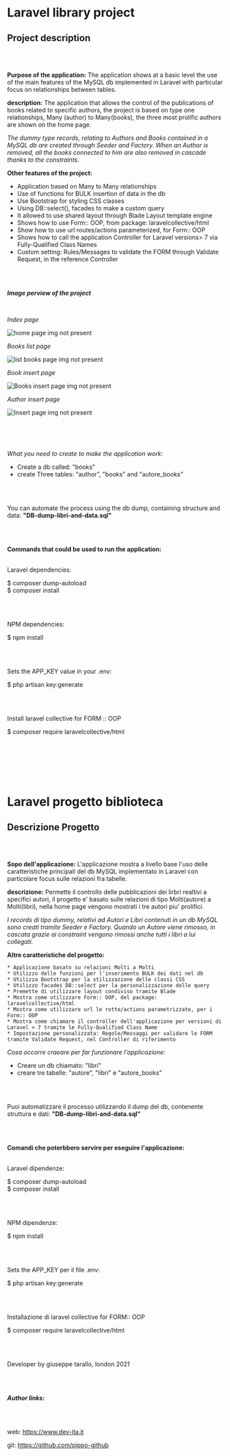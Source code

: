 # Laravel library project

Project description
--------------------------------
<br />
<br />


**Purpose of the application:** The application shows at a basic level the use of the main features of the MySQL db implemented in Laravel with particular focus on relationships between tables.

**description:** The application that allows the control of the publications of books related to specific authors, the project is based on type one relationships,  Many (author) to Many(books), the three most prolific authors are shown on the home page.

*The dummy type records, relating to Authors and Books contained in a MySQL db are created through Seeder and Factory.
When an Author is removed, all the books connected to him are also removed in cascade thanks to the constraints.*

**Other features of the project:**

 * Application based on Many to Many relationships
 * Use of functions for BULK insertion of data in the db
 * Use Bootstrap for styling CSS classes
 * Using DB::select(), facades to make a custom query
 * It allowed to use shared layout through Blade Layout template engine
 * Shows how to use Form:: OOP, from package: laravelcollective/html
 * Show how to use url routes/actions parameterized, for Form:: OOP
 * Shows how to call the application Controller for Laravel versions> 7 via Fully-Qualified Class Names
 * Custom setting: Rules/Messages to validate the FORM through Validate Request, in the reference Controller


<br>
<br>


***Image perview of the project***

<br>

*Index page*

![home page img not present](./screenShot/homePage.png)

<!-- *Author page*

![Author page img not present](./screenShot/autorePage.png)
 -->
*Books list page*

![list books page img not present](./screenShot/elencoLibri.png)

*Book insert page*

![Books insert page img not present](./screenShot/libriInserimento.png)

*Author insert page*

![Insert page img not present](./screenShot/inserimentoPage.png)


<br>
<br>
<br>


*What you need to create to make the application work:* 

 * Create a db called: "books"
 * create Three tables: "author", "books" and "autore_books"

<br />
<br />

You can automate the process using the db dump, containing structure and data: **"DB-dump-libri-and-data.sql"**

<br />
<br />

**Commands that could be used to run the application:**
<br />
<br />

Laravel dependencies:

$ composer dump-autoload <br />
$ composer install

<br />
<br />

NPM dependencies:

$ npm install

<br />
<br />

Sets the APP_KEY value in your .env:

$ php artisan key:generate

<br />
<br />

Install laravel collective for FORM :: OOP

$ composer require laravelcollective/html




<br />
<br />
<br />
<br />
<br />

# Laravel progetto biblioteca

Descrizione Progetto
-----------------------------------
<br />
<br />


**Sopo dell'applicazione:** L'applicazione mostra a livello base l'uso delle caratteristiche principali del db MySQL implementato in Laravel con particolare focus sulle relazioni fra tabelle.

**descrizione:** Permette il controllo delle pubblicazioni dei lirbri realtivi a specifici autori, il progetto e' basato sulle relazioni di tipo Molti(autore) a Molti(libri), nella home page vengono mostrati i tre autori piu' prolifici.

*I records di tipo dummy, relativi ad Autori e Libri contenuti in un db MySQL sono creati tramite Seeder e Factory.
Quando un Autore viene rimosso, in cascata grazie ai constraint vengono rimossi anche tutti i libri a lui collegati.*


**Altre caratteristiche del progetto:**

    * Applicazione basato su relazioni Molti a Molti
    * Utilizzo delle funzioni per l'inserimento BULK dei dati nel db
    * Utilizza Bootstrap per la stilizzazione delle classi CSS
    * Utilizzo facades DB::select per la personalizzazione delle query
    * Premette di utilizzare layout condiviso tramite Blade
    * Mostra come utilizzare Form:: OOP, del package: laravelcollective/html
    * Mostra come utilizzare url le rotte/actions parametrizzate, per i Form:: OOP
    * Mostra come chiamare il controller dell'applicazione per versioni di Laravel > 7 tramite le Fully-Qualified Class Name
    * Impostazione personalizzata: Regole/Messaggi per validare le FORM tramite Validate Request, nel Controller di riferimento



*Cosa occorre craeare per far funzionare l'applicazione:*

* Creare un db chiamato: "libri"
* creare tre tabelle: "autore", "libri" e "autore_books"

<br />
<br />

Puoi automatizzare il processo utilizzando il dump del db, contenente struttura e dati: **"DB-dump-libri-and-data.sql"**

<br />
<br />

**Comandi che poterbbero servire per eseguire l'applicazione:**
<br />
<br />

Laravel dipendenze:

$ composer dump-autoload <br />
$ composer install

<br />
<br />

NPM dipendenze:

$ npm install

<br />
<br />

Sets the APP_KEY per il file .env:

$ php artisan key:generate 

<br />
<br />

Installazione di laravel collective for FORM:: OOP

$ composer require laravelcollective/html



<br />
<br />


Developer by giuseppe tarallo, london 2021

<br />
<br />


***Author links:***

<br />
<br />

web: https://www.dev-ita.it<br />

git: https://github.com/pippo-github
